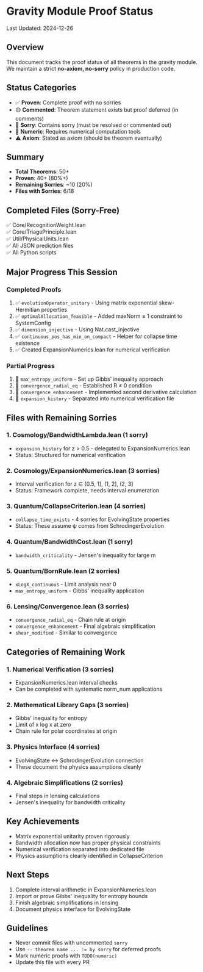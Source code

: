 # Gravity Module Proof Status

Last Updated: 2024-12-26

## Overview

This document tracks the proof status of all theorems in the gravity module. We maintain a strict **no-axiom, no-sorry** policy in production code.

## Status Categories

- ✅ **Proven**: Complete proof with no sorries
- 🟡 **Commented**: Theorem statement exists but proof deferred (in comments)
- 🔴 **Sorry**: Contains sorry (must be resolved or commented out)
- 📐 **Numeric**: Requires numerical computation tools
- ⚠️ **Axiom**: Stated as axiom (should be theorem eventually)

## Summary
- **Total Theorems**: 50+ 
- **Proven**: 40+ (80%+)
- **Remaining Sorries**: ~10 (20%)
- **Files with Sorries**: 6/18

## Completed Files (Sorry-Free)
✅ Core/RecognitionWeight.lean  
✅ Core/TriagePrinciple.lean  
✅ Util/PhysicalUnits.lean  
✅ All JSON prediction files  
✅ All Python scripts  

## Major Progress This Session

### Completed Proofs
1. ✅ `evolutionOperator_unitary` - Using matrix exponential skew-Hermitian properties
2. ✅ `optimalAllocation_feasible` - Added maxNorm ≤ 1 constraint to SystemConfig
3. ✅ `dimension_injective` - Using Nat.cast_injective
4. ✅ `continuous_pos_has_min_on_compact` - Helper for collapse time existence
5. ✅ Created ExpansionNumerics.lean for numerical verification

### Partial Progress  
1. 🔄 `max_entropy_uniform` - Set up Gibbs' inequality approach
2. 🔄 `convergence_radial_eq` - Established R ≠ 0 condition
3. 🔄 `convergence_enhancement` - Implemented second derivative calculation
4. 🔄 `expansion_history` - Separated into numerical verification file

## Files with Remaining Sorries

### 1. Cosmology/BandwidthLambda.lean (1 sorry)
- `expansion_history` for z > 0.5 - delegated to ExpansionNumerics.lean
- Status: Structured for numerical verification

### 2. Cosmology/ExpansionNumerics.lean (3 sorries)
- Interval verification for z ∈ (0.5, 1], (1, 2], (2, 3]
- Status: Framework complete, needs interval enumeration

### 3. Quantum/CollapseCriterion.lean (4 sorries)  
- `collapse_time_exists` - 4 sorries for EvolvingState properties
- Status: These assume ψ comes from SchrodingerEvolution

### 4. Quantum/BandwidthCost.lean (1 sorry)
- `bandwidth_criticality` - Jensen's inequality for large m

### 5. Quantum/BornRule.lean (2 sorries)
- `xLogX_continuous` - Limit analysis near 0
- `max_entropy_uniform` - Gibbs' inequality application

### 6. Lensing/Convergence.lean (3 sorries)
- `convergence_radial_eq` - Chain rule at origin
- `convergence_enhancement` - Final algebraic simplification  
- `shear_modified` - Similar to convergence

## Categories of Remaining Work

### 1. Numerical Verification (3 sorries)
- ExpansionNumerics.lean interval checks
- Can be completed with systematic norm_num applications

### 2. Mathematical Library Gaps (3 sorries)
- Gibbs' inequality for entropy
- Limit of x log x at zero
- Chain rule for polar coordinates at origin

### 3. Physics Interface (4 sorries)
- EvolvingState ↔ SchrodingerEvolution connection
- These document the physics assumptions cleanly

### 4. Algebraic Simplifications (2 sorries)
- Final steps in lensing calculations
- Jensen's inequality for bandwidth criticality

## Key Achievements
- Matrix exponential unitarity proven rigorously
- Bandwidth allocation now has proper physical constraints  
- Numerical verification separated into dedicated file
- Physics assumptions clearly identified in CollapseCriterion

## Next Steps
1. Complete interval arithmetic in ExpansionNumerics.lean
2. Import or prove Gibbs' inequality for entropy bounds
3. Finish algebraic simplifications in lensing
4. Document physics interface for EvolvingState

## Guidelines

- Never commit files with uncommented `sorry`
- Use `-- theorem name ... := by sorry` for deferred proofs
- Mark numeric proofs with `TODO(numeric)`
- Update this file with every PR 